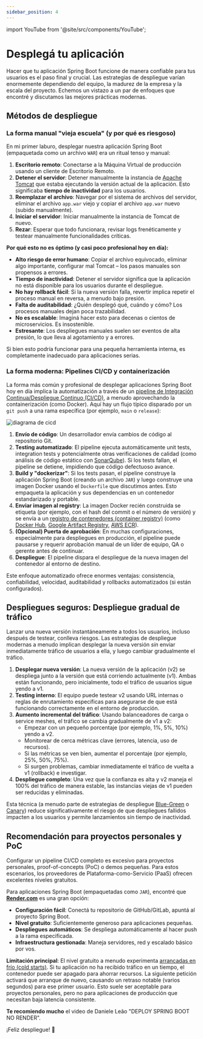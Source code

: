 ```yaml
---
sidebar_position: 4
---
```


import YouTube from '@site/src/components/YouTube';

# Desplegá tu aplicación

Hacer que tu aplicación Spring Boot funcione de manera confiable para tus usuarios es el paso final y crucial. Las estrategias de despliegue varían enormemente dependiendo del equipo, la madurez de la empresa y la escala del proyecto. Echemos un vistazo a un par de enfoques que encontré y discutamos las mejores prácticas modernas.

## Métodos de despliegue

### La forma manual "vieja escuela" (y por qué es riesgoso)

En mi primer laburo, desplegar nuestra aplicación Spring Boot (empaquetada como un archivo `WAR`) era un ritual tenso y manual:

1. **Escritorio remoto**: Conectarse a la Máquina Virtual de producción usando un cliente de Escritorio Remoto.
2. **Detener el servidor**: Detener manualmente la instancia de [Apache Tomcat](https://tomcat.apache.org/) que estaba ejecutando la versión actual de la aplicación. Esto significaba **tiempo de inactividad** para los usuarios.
3. **Reemplazar el archivo**: Navegar por el sistema de archivos del servidor, eliminar el archivo `app.war` viejo y copiar el archivo `app.war` nuevo (subido manualmente).
4. **Iniciar el servidor**: Iniciar manualmente la instancia de Tomcat de nuevo.
5. **Rezar**: Esperar que todo funcionara, revisar logs frenéticamente y testear manualmente funcionalidades críticas.

**Por qué esto no es óptimo (y casi poco profesional hoy en día):**

* **Alto riesgo de error humano**: Copiar el archivo equivocado, eliminar algo importante, configurar mal Tomcat – los pasos manuales son propensos a errores.
* **Tiempo de inactividad**: Detener el servidor significa que la aplicación no está disponible para los usuarios durante el despliegue.
* **No hay rollback fácil**: Si la nueva versión falla, revertir implica repetir el proceso manual en reversa, a menudo bajo presión.
* **Falta de auditabilidad**: ¿Quién desplegó qué, cuándo y cómo? Los procesos manuales dejan poca trazabilidad.
* **No es escalable**: Imaginá hacer esto para decenas o cientos de microservicios. Es insostenible.
* **Estresante**: Los despliegues manuales suelen ser eventos de alta presión, lo que lleva al agotamiento y a errores.

Si bien esto podría funcionar para una pequeña herramienta interna, es completamente inadecuado para aplicaciones serias.

### La forma moderna: Pipelines CI/CD y containerización

La forma más común y profesional de desplegar aplicaciones Spring Boot hoy en día implica la automatización a través de un [pipeline de Integración Continua/Despliegue Continuo (CI/CD)](https://www.redhat.com/en/topics/devops/what-is-ci-cd), a menudo aprovechando la containerización (como Docker). Aquí hay un flujo típico disparado por un `git push` a una rama específica (por ejemplo, `main` o `release`):

<div>
  <img src={require('@site/static/img/deployment/cicd.png').default} alt="diagrama de cicd" />
</div>

1. **Envío de código**: Un desarrollador envía cambios de código al repositorio Git.
2. **Testing automatizado**: El pipeline ejecuta automáticamente unit tests, integration tests y potencialmente otras verificaciones de calidad (como análisis de código estático con [SonarQube](https://www.sonarsource.com/products/sonarqube/)). Si los tests fallan, el pipeline se detiene, impidiendo que código defectuoso avance.
3. **Build y "dockerizar"**: Si los tests pasan, el pipeline construye la aplicación Spring Boot (creando un archivo `JAR`) y luego construye una imagen Docker usando el `Dockerfile` que discutimos antes. Esto empaqueta la aplicación y sus dependencias en un contenedor estandarizado y portable.
4. **Enviar imagen al registry**: La imagen Docker recién construida se etiqueta (por ejemplo, con el hash del commit o el número de versión) y se envía a un [registro de contenedores (container registry)](https://www.redhat.com/en/topics/cloud-native-apps/what-is-a-container-registry) (como [Docker Hub](https://hub.docker.com/), [Google Artifact Registry](https://cloud.google.com/artifact-registry), [AWS ECR](https://aws.amazon.com/ecr/)).
5. **(Opcional) Puerta de aprobación**: En muchas configuraciones, especialmente para despliegues en producción, el pipeline puede pausarse y requerir aprobación manual de un líder de equipo, QA o gerente antes de continuar.
6. **Despliegue**: El pipeline dispara el despliegue de la nueva imagen del contenedor al entorno de destino.

Este enfoque automatizado ofrece enormes ventajas: consistencia, confiabilidad, velocidad, auditabilidad y rollbacks automatizados (si están configurados).

## Despliegues seguros: Despliegue gradual de tráfico

Lanzar una nueva versión instantáneamente a todos los usuarios, incluso después de testear, conlleva riesgos. Las estrategias de despliegue modernas a menudo implican desplegar la nueva versión *sin* enviar inmediatamente tráfico de usuarios a ella, y luego cambiar gradualmente el tráfico.

1. **Desplegar nueva versión**: La nueva versión de la aplicación (v2) se despliega junto a la versión que está corriendo actualmente (v1). Ambas están funcionando, pero inicialmente, todo el tráfico de usuarios sigue yendo a v1.
2. **Testing interno**: El equipo puede testear v2 usando URL internas o reglas de enrutamiento específicas para asegurarse de que está funcionando correctamente en el entorno de producción.
3. **Aumento incremental del tráfico**: Usando balanceadores de carga o service meshes, el tráfico se cambia gradualmente de v1 a v2:
   * Empezar con un pequeño porcentaje (por ejemplo, 1%, 5%, 10%) yendo a v2.
   * Monitorear de cerca métricas clave (errores, latencia, uso de recursos).
   * Si las métricas se ven bien, aumentar el porcentaje (por ejemplo, 25%, 50%, 75%).
   * Si surgen problemas, cambiar inmediatamente el tráfico de vuelta a v1 (rollback) e investigar.
4. **Despliegue completo**: Una vez que la confianza es alta y v2 maneja el 100% del tráfico de manera estable, las instancias viejas de v1 pueden ser reducidas y eliminadas.

Esta técnica (a menudo parte de estrategias de despliegue [Blue-Green](https://www.redhat.com/en/topics/devops/what-is-blue-green-deployment) o [Canary](https://www.jetbrains.com/teamcity/ci-cd-guide/concepts/canary-release/)) reduce significativamente el riesgo de que despliegues fallidos impacten a los usuarios y permite lanzamientos sin tiempo de inactividad.

## Recomendación para proyectos personales y PoC

Configurar un pipeline CI/CD completo es excesivo para proyectos personales, proof-of-concepts (PoC) o demos pequeñas. Para estos escenarios, los proveedores de Plataforma-como-Servicio (PaaS) ofrecen excelentes niveles gratuitos.

Para aplicaciones Spring Boot (empaquetadas como `JAR`), encontré que **[Render.com](https://render.com/)** es una gran opción:

* **Configuración fácil**: Conectá tu repositorio de GitHub/GitLab, apuntá al proyecto Spring Boot.
* **Nivel gratuito**: Suficientemente generoso para aplicaciones pequeñas.
* **Despliegues automáticos**: Se despliega automáticamente al hacer push a la rama especificada.
* **Infraestructura gestionada**: Maneja servidores, red y escalado básico por vos.

**Limitación principal**: El nivel gratuito a menudo experimenta [arrancadas en frío (cold starts)](https://medium.com/@ilakk2023/overcoming-the-cold-start-problem-in-microservices-strategies-and-aws-solutions-2f93fc1e59a6). Si tu aplicación no ha recibido tráfico en un tiempo, el contenedor puede ser apagado para ahorrar recursos. La siguiente petición activará que arranque de nuevo, causando un retraso notable (varios segundos) para ese primer usuario. Esto suele ser aceptable para proyectos personales, pero no para aplicaciones de producción que necesitan baja latencia consistente.

**Te recomiendo mucho** el video de Daniele Leão "DEPLOY SPRING BOOT NO RENDER".

<YouTube id="fwWvgk_SW2g" />

¡Feliz despliegue! 🚀